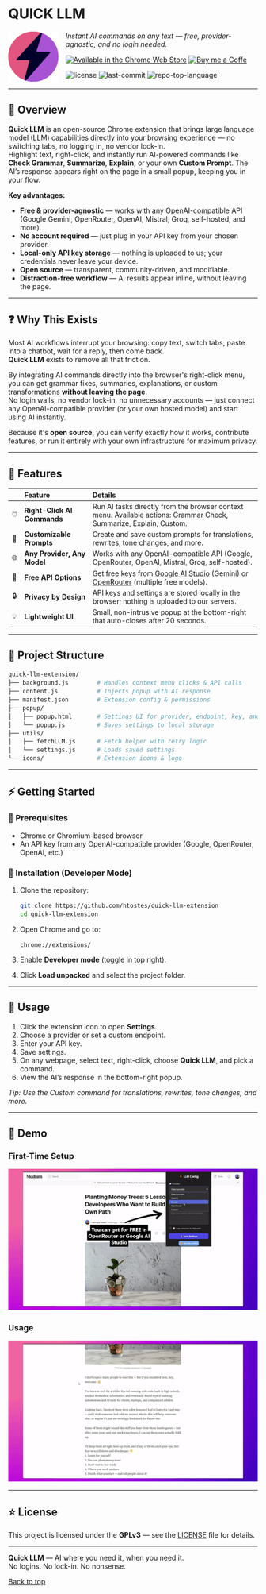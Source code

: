 <div id="top">

# QUICK LLM

<img src="icons/logo.svg" width="20%" align="left" style="margin-right: 15px">

<em>Instant AI commands on any text — free, provider-agnostic, and no login needed.</em>

[![Available in the Chrome Web Store](https://img.shields.io/badge/Add%20to%20Chrome-4285F4?logo=google-chrome&logoColor=white&style=for-the-badge&color=blueviolet)](https://chrome.google.com/webstore/detail/fkgkmfghdnniolojflnpmhdibhnapilp)
[![Buy me a Coffe](https://img.shields.io/badge/Buy%20Me%20a%20Coffe-4285F4?logo=kofi&logoColor=white&style=for-the-badge&color=blueviolet)](https://ko-fi.com/I2I31IJ3HP)

<img src="https://img.shields.io/github/license/htostes/quick-llm-extension?style=for-the-badge&logo=opensourceinitiative&logoColor=white&color=blueviolet" alt="license">
<img src="https://img.shields.io/github/last-commit/htostes/quick-llm-extension?style=for-the-badge&logo=git&logoColor=white&color=blueviolet" alt="last-commit">
<img src="https://img.shields.io/github/languages/top/htostes/quick-llm-extension?style=for-the-badge&color=blueviolet" alt="repo-top-language">

<br clear="left"/>

</div>

---

## 🔮 Overview

**Quick LLM** is an open-source Chrome extension that brings large language model (LLM) capabilities directly into your browsing experience — no switching tabs, no logging in, no vendor lock-in.  
Highlight text, right-click, and instantly run AI-powered commands like **Check Grammar**, **Summarize**, **Explain**, or your own **Custom Prompt**. The AI’s response appears right on the page in a small popup, keeping you in your flow.

**Key advantages:**

-   **Free & provider-agnostic** — works with any OpenAI-compatible API (Google Gemini, OpenRouter, OpenAI, Mistral, Groq, self-hosted, and more).
-   **No account required** — just plug in your API key from your chosen provider.
-   **Local-only API key storage** — nothing is uploaded to us; your credentials never leave your device.
-   **Open source** — transparent, community-driven, and modifiable.
-   **Distraction-free workflow** — AI results appear inline, without leaving the page.

---

## ❓ Why This Exists

Most AI workflows interrupt your browsing: copy text, switch tabs, paste into a chatbot, wait for a reply, then come back.  
**Quick LLM** exists to remove all that friction.

By integrating AI commands directly into the browser's right-click menu, you can get grammar fixes, summaries, explanations, or custom transformations **without leaving the page**.  
No login walls, no vendor lock-in, no unnecessary accounts — just connect any OpenAI-compatible provider (or your own hosted model) and start using AI instantly.

Because it's **open source**, you can verify exactly how it works, contribute features, or run it entirely with your own infrastructure for maximum privacy.

---

## 💫 Features

|     | Feature                     | Details                                                                                                                                    |
| :-: | :-------------------------- | :----------------------------------------------------------------------------------------------------------------------------------------- |
| 🖱️  | **Right-Click AI Commands** | Run AI tasks directly from the browser context menu. Available actions: Grammar Check, Summarize, Explain, Custom.                         |
| 📝  | **Customizable Prompts**    | Create and save custom prompts for translations, rewrites, tone changes, and more.                                                         |
| 🌐  | **Any Provider, Any Model** | Works with any OpenAI-compatible API (Google, OpenRouter, OpenAI, Mistral, Groq, self-hosted).                                             |
| 🎁  | **Free API Options**        | Get free keys from [Google AI Studio](https://aistudio.google.com) (Gemini) or [OpenRouter](https://openrouter.ai) (multiple free models). |
| 🔒  | **Privacy by Design**       | API keys and settings are stored locally in the browser; nothing is uploaded to our servers.                                               |
| 💡  | **Lightweight UI**          | Small, non-intrusive popup at the bottom-right that auto-closes after 20 seconds.                                                          |

---

## 🌌 Project Structure

```sh
quick-llm-extension/
├── background.js        # Handles context menu clicks & API calls
├── content.js           # Injects popup with AI response
├── manifest.json        # Extension config & permissions
├── popup/
│   ├── popup.html       # Settings UI for provider, endpoint, key, and model
│   └── popup.js         # Saves settings to local storage
├── utils/
│   ├── fetchLLM.js      # Fetch helper with retry logic
│   └── settings.js      # Loads saved settings
└── icons/               # Extension icons & logo
```

---

## ⚡ Getting Started

### 💠 Prerequisites

-   Chrome or Chromium-based browser
-   An API key from any OpenAI-compatible provider (Google, OpenRouter, OpenAI, etc.)

### 🔷 Installation (Developer Mode)

1. Clone the repository:

    ```sh
    git clone https://github.com/htostes/quick-llm-extension
    cd quick-llm-extension
    ```

2. Open Chrome and go to:
    ```
    chrome://extensions/
    ```
3. Enable **Developer mode** (toggle in top right).
4. Click **Load unpacked** and select the project folder.

---

## 🔹 Usage

1. Click the extension icon to open **Settings**.
2. Choose a provider or set a custom endpoint.
3. Enter your API key.
4. Save settings.
5. On any webpage, select text, right-click, choose **Quick LLM**, and pick a command.
6. View the AI’s response in the bottom-right popup.

_Tip: Use the Custom command for translations, rewrites, tone changes, and more._

---

## 🎥 Demo

### First-Time Setup

![Quick LLM - First Time Configuration](demo/first_time_setup.gif)

### Usage

![Quick LLM - Usage Example](demo/usage.gif)

---

## ⭐ License

This project is licensed under the **GPLv3** — see the [LICENSE](LICENSE) file for details.

---

**Quick LLM** — AI where you need it, when you need it.  
No logins. No lock-in. No nonsense.

[Back to top](#top)
